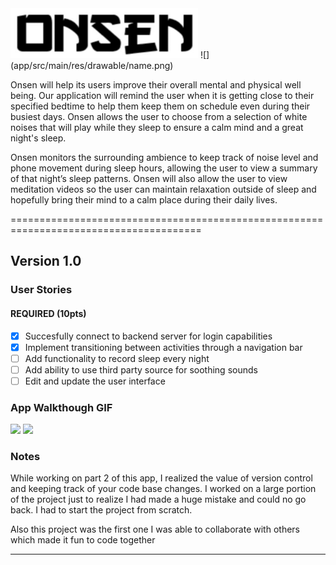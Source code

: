 
<img src="app/src/main/res/drawable/name.png" class="center" width="300" height="80">
![](app/src/main/res/drawable/name.png)

Onsen will help its users improve their overall mental and physical well being. Our application will remind the user when it is getting close to their specified bedtime to help them keep them on schedule even during their busiest days. Onsen allows the user to choose from a selection of white noises that will play while they sleep to ensure a calm mind and a great night's sleep.

Onsen monitors the surrounding ambience to keep track of noise level and phone movement during sleep hours, allowing the user to view a summary of that night’s sleep patterns. Onsen will also allow the user to view meditation videos so the user can maintain relaxation outside of sleep and hopefully bring their mind to a calm place during their daily lives.

=======================================================================================

## Version 1.0

### User Stories

#### REQUIRED (10pts)
- [x] Succesfully connect to backend server for login capabilities
- [x] Implement transitioning between activities through a navigation bar
- [ ] Add functionality to record sleep every night
- [ ] Add ability to use third party source for soothing sounds
- [ ] Edit and update the user interface 

### App Walkthough GIF
<img src="http://g.recordit.co/FAXRWKRyG1.gif" width=250> <img src="http://g.recordit.co/QqjxhR5yAf.gif" width=250>

### Notes
While working on part 2 of this app, I realized the value of version control and keeping track of your code base changes. I worked on a large portion of the project just to realize I had made a huge mistake and could no go back. I had to start the project from scratch. 

Also this project was the first one I was able to collaborate with others which made it fun to code together

---